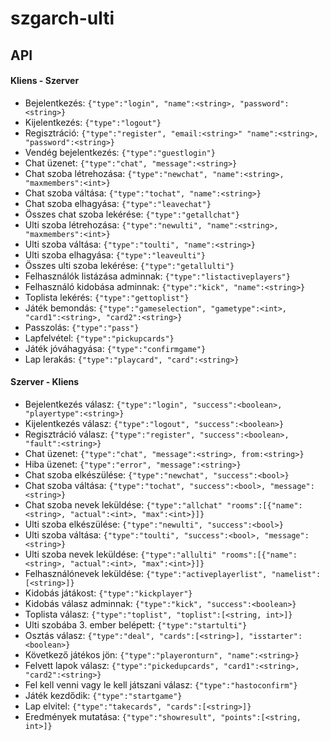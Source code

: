 # szgarch-ulti

## API

#### Kliens - Szerver
- Bejelentkezés: `{"type":"login", "name":<string>, "password":<string>}`
- Kijelentkezés: `{"type":"logout"}`
- Regisztráció: `{"type":"register", "email:<string>" "name":<string>, "password":<string>}`
- Vendég bejelentkezés: `{"type":"guestlogin"}`
- Chat üzenet: `{"type":"chat", "message":<string>}`
- Chat szoba létrehozása: `{"type":"newchat", "name":<string>, "maxmembers":<int>}`
- Chat szoba váltása: `{"type":"tochat", "name":<string>}`
- Chat szoba elhagyása: `{"type":"leavechat"}`
- Összes chat szoba lekérése: `{"type":"getallchat"}`
- Ulti szoba létrehozása: `{"type":"newulti", "name":<string>, "maxmembers":<int>}`
- Ulti szoba váltása: `{"type":"toulti", "name":<string>}`
- Ulti szoba elhagyása: `{"type":"leaveulti"}`
- Összes ulti szoba lekérése: `{"type":"getallulti"}`
- Felhasználók listázása adminnak: `{"type":"listactiveplayers"}`
- Felhasználó kidobása adminnak: `{"type":"kick", "name":<string>}`
- Toplista lekérés: `{"type":"gettoplist"}`
- Játék bemondás: `{"type":"gameselection", "gametype":<int>, "card1":<string>, "card2":<string>}`
- Passzolás: `{"type":"pass"}`
- Lapfelvétel: `{"type":"pickupcards"}`
- Játék jóváhagyása: `{"type":"confirmgame"}`
- Lap lerakás: `{"type":"playcard", "card":<string>}`

#### Szerver - Kliens
- Bejelentkezés válasz: `{"type":"login", "success":<boolean>, "playertype":<string>}`
- Kijelentkezés válasz: `{"type":"logout", "success":<boolean>}`
- Regisztráció válasz: `{"type":"register", "success":<boolean>, "fault":<string>}`
- Chat üzenet: `{"type":"chat", "message":<string>, from:<string>}`
- Hiba üzenet: `{"type":"error", "message":<string>}`
- Chat szoba elkészülése: `{"type":"newchat", "success":<bool>}`
- Chat szoba váltása: `{"type":"tochat", "success":<bool>, "message":<string>}`
- Chat szoba nevek leküldése: `{"type":"allchat" "rooms":[{"name":<string>, "actual":<int>, "max":<int>}]}`
- Ulti szoba elkészülése: `{"type":"newulti", "success":<bool>}`
- Ulti szoba váltása: `{"type":"toulti", "success":<bool>, "message":<string>}`
- Ulti szoba nevek leküldése: `{"type":"allulti" "rooms":[{"name":<string>, "actual":<int>, "max":<int>}]}`
- Felhasználónevek leküldése: `{"type":"activeplayerlist", "namelist":[<string>]}`
- Kidobás játákost: `{"type":"kickplayer"}`
- Kidobás válasz adminnak: `{"type":"kick", "success":<boolean>}`
- Toplista válasz: `{"type":"toplist", "toplist":[<string, int>]}`
- Ulti szobába 3. ember belépett: `{"type":"startulti"}`
- Osztás válasz: `{"type":"deal", "cards":[<string>], "isstarter":<boolean>}`
- Következő játékos jön: `{"type":"playeronturn", "name":<string>}`
- Felvett lapok válasz: `{"type":"pickedupcards", "card1":<string>, "card2":<string>}`
- Fel kell venni vagy le kell játszani válasz: `{"type":"hastoconfirm"}`
- Játék kezdődik: `{"type":"startgame"}`
- Lap elvitel: `{"type":"takecards", "cards":[<string>]}`
- Eredmények mutatása: `{"type":"showresult", "points":[<string, int>]}`